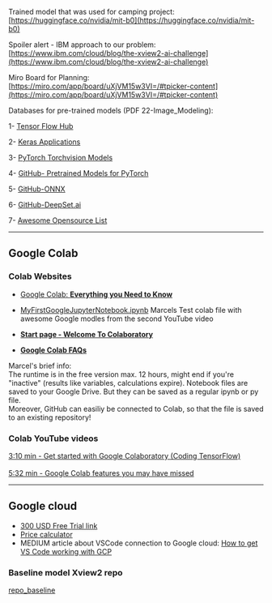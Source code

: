 Trained model that was used for camping project: [https://huggingface.co/nvidia/mit-b0](https://huggingface.co/nvidia/mit-b0)

Spoiler alert - IBM approach to our problem: [https://www.ibm.com/cloud/blog/the-xview2-ai-challenge](https://www.ibm.com/cloud/blog/the-xview2-ai-challenge)


Miro Board for Planning: [https://miro.com/app/board/uXjVM15w3VI=/#tpicker-content](https://miro.com/app/board/uXjVM15w3VI=/#tpicker-content)

Databases for pre-trained models (PDF 22-Image_Modeling):

1- [Tensor Flow Hub](https://www.tensorflow.org/hub)

2- [Keras Applications](https://keras.io/api/applications/#:~:text=Keras%20Applications%20are%20deep%20learning,They%20are%20stored%20at%20~%2F.)

3- [PyTorch Torchvision Models](https://pytorch.org/vision/stable/models.html)

4- [GitHub- Pretrained Models for PyTorch](https://github.com/Cadene/pretrained-models.pytorch)

5- [GitHub-ONNX](https://github.com/onnx/models)

6- [GitHub-DeepSet.ai](https://github.com/deepset-ai/FARM)

7- [Awesome Opensource List](https://awesomeopensource.com/projects/pretrained-models)


----
## __Google Colab__

### Colab Websites  

- [Google Colab: **Everything you Need to Know**](https://geekflare.com/google-colab/)
- [MyFirstGoogleJupyterNotebook.ipynb](https://colab.research.google.com/drive/1r8H0JAYAZ9H_bOyNORGeln4mPNNVq0kH?hl=en#scrollTo=0jbw_3IykIVQ) Marcels Test colab file with awesome Google modles from the second YouTube video   
  
- [**Start page - Welcome To Colaboratory**](https://colab.research.google.com/)  
  
- [**Google Colab FAQs**](https://research.google.com/colaboratory/faq.html)  

Marcel's brief info:  
The runtime is in the free version max. 12 hours, might end if you're "inactive" (results like variables, calculations expire).
Notebook files are saved to your Google Drive. But they can be saved as a regular ipynb or py file.  
Moreover, GitHub can easiliy be connected to Colab, so that the file is saved to an existing repository!  


### __Colab YouTube videos__  
  
[3:10 min - Get started with Google Colaboratory (Coding TensorFlow)](https://www.youtube.com/watch?v=inN8seMm7UI&ab_channel=TensorFlow)  
  <br />
[5:32 min - Google Colab features you may have missed](https://www.youtube.com/watch?v=rNgswRZ2C1Y&ab_channel=TensorFlow)  

-----  
## __Google cloud__  
  
- [300 USD Free Trial link](https://cloud.google.com/free)  
- [Price calculator](https://cloud.google.com/products/calculator#id=c0d8d56d-f2eb-4d05-ae79-1acb2c4e5195)  
- MEDIUM article about VSCode connection to Google cloud: [How to get VS Code working with GCP](https://medium.com/@gratipine/how-to-get-vs-code-working-with-gcp-dd4c266e2d2)

### __Baseline model Xview2 repo__  
  
[repo_baseline](https://github.com/DIUx-xView/xView2_baseline)  
  
